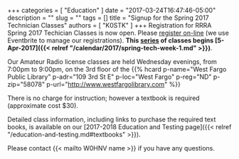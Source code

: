 +++
categories = [ "Education" ]
date = "2017-03-24T16:47:46-05:00"
description = ""
slug = ""
tags = []
title = "Signup for the Spring 2017 Technician Classes"
authors = [ "K0STK" ]
+++
Registration for RRRA Spring 2017 Techician Classes is now open. Please
[register on-line](https://www.eventbrite.com/e/amateur-radio-license-class-tickets-32748914886?ref=estw)
(we use Eventbrite to manage our registrations). **This
[series](/dates/spring-2017-technician)
of classes begins
[5-Apr-2017]({{< relref "/calendar/2017/spring-tech-week-1.md" >}})**.
<!--more-->

Our Amateur Radio license classes are
held Wednesday evenings, from 7:00pm to 9:00pm, on the 3rd floor of the 
{{% hcard p-name="West Fargo Public Library" p-adr="109 3rd St E" p-loc="West Fargo" p-reg="ND" p-zip="58078" p-url="http://www.westfargolibrary.com" %}}

There is no charge for instruction; however a textbook is required
(approximate cost $30).

Detailed class information, including links to purchase the required
text books, is available on our
[2017-2018 Education and Testing page]({{< relref "/education-and-testing.md#textbooks" >}}).

Please contact {{< mailto W0HNV name >}} if you have any questions.
